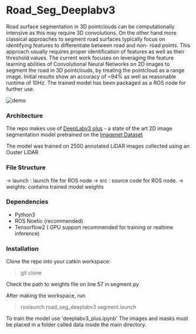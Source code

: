 
# Road_Seg_Deeplabv3

Road surface segmentation in 3D pointclouds can be computationally intensive as this may require 3D convolutions. On the other hand more classical approaches to segment road surfaces typically focus on identifying features to differentiate between road and non- road points. This approach usually requires proper identification of features as well as their threshold values.
The current work focuses on leveraging the feature learning abilities  of Convolutional Neural Networks on 2D images to segment the road in 3D pointclouds, by treating the pointcloud as a range image. Initial results show an accuracy of ~94% as well as reasonable runtime of 10Hz.
The trained model has been packaged as a ROS node for further use.

![demo](https://github.com/nsteve2407/road_seg_deeplabv3/blob/main/segmentation-demo.gif)




### Architecture
The repo makes use of [DeepLabv3 plus](https://arxiv.org/abs/1802.02611) - a state of the art 2D image segmentation model pretrained on the [Imagenet Dataset](https://image-net.org/)

The model was trained on 2500 annotated LiDAR images collected using an Ouster LiDAR
### File Structure
-> launch : launch file for ROS node
-> src : source code for ROS node.
-> weights: contains trained model weights
### Dependencies
- Python3 
- ROS Noetic (recommended)
- Tensorflow2 ( GPU support recommended for training or realtime inference)

### Installation
 Clone the repo into your catkin workspace:
 > git clone
 
Check the path to weights file on line 57 in segment.py

After making the workspace, run
> roslaunch road_seg_deeplabv3 segment.launch

To train the model use 'deeplabv3_plus.ipynb' The images and masks must be placed in a folder called data inside the main directory.

